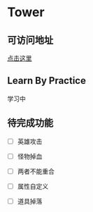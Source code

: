 # Tower

## 可访问地址

[点击这里](https://zhangyuiris.github.io/Tower/dist/index.html)

## Learn By Practice

学习中

## 待完成功能

- [ ] 英雄攻击
- [ ] 怪物掉血
- [ ] 两者不能重合
- [ ] 属性自定义
- [ ] 道具掉落

